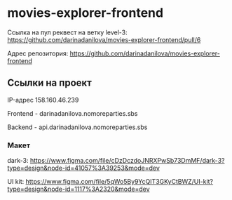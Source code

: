 # movies-explorer-frontend

Ссылка на пул реквест на ветку level-3: https://github.com/darinadanilova/movies-explorer-frontend/pull/6

Адрес репозитория: https://github.com/darinadanilova/movies-explorer-frontend

## Ссылки на проект

IP-адрес 158.160.46.239

Frontend - darinadanilova.nomoreparties.sbs

Backend - api.darinadanilova.nomoreparties.sbs

### Макет

dark-3: https://www.figma.com/file/cDzDczdoJNRXPwSb73DmMF/dark-3?type=design&node-id=41057%3A39253&mode=dev

UI kit: https://www.figma.com/file/5qWo5By9YcQIT3GKyCtBWZ/UI-kit?type=design&node-id=1117%3A2320&mode=dev
